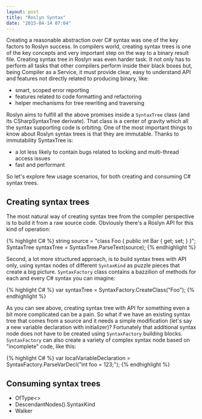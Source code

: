```yaml
---
layout: post
title: "Roslyn Syntax"
date: "2015-04-14 07:04"
---
```

Creating a reasonable abstraction over C# syntax was one of the key factors to Roslyn success. In compilers world, creating syntax trees is one of the key concepts and very important step on the way to a binary result file.
Creating syntax tree in Roslyn was even harder task. It not only has to perform all tasks that other compilers perform inside their black boxes but, being Compiler as a Service, it must provide clear, easy to understand API and features not directly related to producing binary, like:

* smart, scoped error reporting
* features related to code formatting and refactoring
* helper mechanisms for tree rewriting and traversing

Roslyn aims to fulfill all the above promises inside a `SyntaxTree` class (and its CSharpSyntaxTree derivate). That class is a center of gravity which all the syntax supporting code is orbiting. One of the most important things to know about Roslyn syntax trees is that they are immutable. Thanks to immutability SyntaxTree is:

* a lot less likely to contain bugs related to locking and multi-thread access issues
* fast and performant

So let's explore few usage scenarios, for both creating and consuming C# syntax trees.

## Creating syntax trees
The most natural way of creating syntax tree from the compiler perspective is to build it from a raw source code. Obviously there's a Roslyn API for this kind of operation:

{% highlight C# %}
string source = "class Foo { public int Bar { get; set; } }";
SyntaxTree syntaxTree = SyntaxTree.ParseText(source);
{% endhighlight %}

Second, a lot more structured approach, is to build syntax trees with API only, using syntax nodes of different `SyntaxKind` as puzzle pieces that create a big picture. `SyntaxFactory` class contains a bazzilion of methods for each and every C# syntax you can imagine:

{% highlight C# %}
var syntaxTree = SyntaxFactory.CreateClass("Foo");
{% endhighlight %}

As you can see above, creating syntax tree with API for something even a bit more complicated can be a pain. So what if we have an existing syntax tree that comes from a source and it needs a simple modification (let's say a new variable declaration with initializer)? Fortunately that additional syntax node does not have to be created using `SyntaxFactory` building blocks. `SyntaxFactory` can also create a variety of complex syntax node based on "incomplete" code, like this:

{% highlight C# %}
var localVariableDeclaration = SyntaxFactory.ParseVarDecl("int foo = 123;");
{% endhighlight %}

## Consuming syntax trees

* OfType<>
* DescendantNodes().SyntaxKind
* Walker
